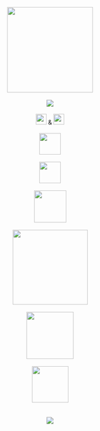 <div align="center">
  <div>
    <img src="https://files.catbox.moe/mw55ev.png" height="200px"><br>
    <br>
    <img src="https://komarev.com/ghpvc/?username=pawesum&color=lightgrey"><br>
    <br>
    <a href="https://rottingpvppy.straw.page/"><img src="https://files.catbox.moe/htjui1.png" height="25px"></a> &  <a><img src="https://files.catbox.moe/xi4vx2.png" height="25px"></a><br>
    <br>
    <img src="https://files.catbox.moe/0d8oyw.png" height="50px"><br>
    <br>
    <img src="https://files.catbox.moe/qbnetm.png" height="50px"><br>
    <br>
    <img src="https://files.catbox.moe/dmr1gk.png" height="75px"><br>
    <br>
    <img src="https://files.catbox.moe/226sjw.png" height="175px"><br>
    <br>
    <img src="https://files.catbox.moe/r8o7qv.png" height="110px"><br>
    <br>
    <img src="https://files.catbox.moe/rybydb.png" height="85px"><br>
    <br>
  </div>
  <br>
  <div>
    <img src="https://spotify-github-profile.kittinanx.com/api/view?uid=ofm0zypdx2hk80309arp6jwde&cover_image=true&theme=novatorem&show_offline=false&background_color=121212&interchange=false&bar_color=53b14f&bar_color_cover=true">
  </div>
</div>
